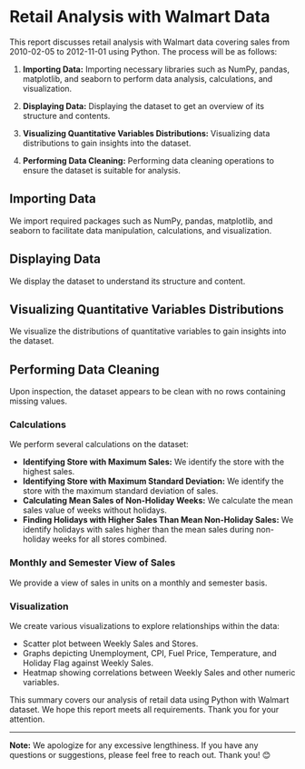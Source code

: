 # Retail Analysis with Walmart Data

This report discusses retail analysis with Walmart data covering sales from 2010-02-05 to 2012-11-01 using Python. The process will be as follows:

1. **Importing Data:** Importing necessary libraries such as NumPy, pandas, matplotlib, and seaborn to perform data analysis, calculations, and visualization.
   
2. **Displaying Data:** Displaying the dataset to get an overview of its structure and contents.

3. **Visualizing Quantitative Variables Distributions:** Visualizing data distributions to gain insights into the dataset.

4. **Performing Data Cleaning:** Performing data cleaning operations to ensure the dataset is suitable for analysis.

## Importing Data

We import required packages such as NumPy, pandas, matplotlib, and seaborn to facilitate data manipulation, calculations, and visualization.

## Displaying Data

We display the dataset to understand its structure and content.

## Visualizing Quantitative Variables Distributions

We visualize the distributions of quantitative variables to gain insights into the dataset.

## Performing Data Cleaning

Upon inspection, the dataset appears to be clean with no rows containing missing values.

### Calculations

We perform several calculations on the dataset:

- **Identifying Store with Maximum Sales:** We identify the store with the highest sales.
- **Identifying Store with Maximum Standard Deviation:** We identify the store with the maximum standard deviation of sales.
- **Calculating Mean Sales of Non-Holiday Weeks:** We calculate the mean sales value of weeks without holidays.
- **Finding Holidays with Higher Sales Than Mean Non-Holiday Sales:** We identify holidays with sales higher than the mean sales during non-holiday weeks for all stores combined.

### Monthly and Semester View of Sales

We provide a view of sales in units on a monthly and semester basis.

### Visualization

We create various visualizations to explore relationships within the data:

- Scatter plot between Weekly Sales and Stores.
- Graphs depicting Unemployment, CPI, Fuel Price, Temperature, and Holiday Flag against Weekly Sales.
- Heatmap showing correlations between Weekly Sales and other numeric variables.

This summary covers our analysis of retail data using Python with Walmart dataset. We hope this report meets all requirements. Thank you for your attention.

---
**Note:** We apologize for any excessive lengthiness. If you have any questions or suggestions, please feel free to reach out. Thank you! 😊

